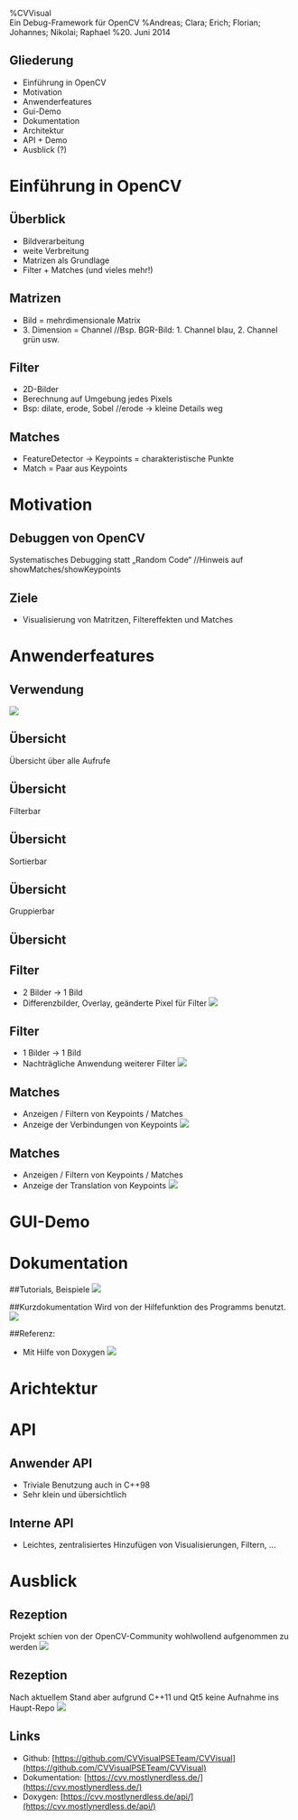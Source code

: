 %CVVisual\
 Ein Debug-Framework für OpenCV
%Andreas; Clara; Erich; Florian; \
 Johannes; Nikolai; Raphael
%20. Juni 2014

Gliederung
----------

- Einführung in OpenCV <!--- Clara -->
- Motivation <!--- Andi-->
- Anwenderfeatures <!--- Raphael  -->
- Gui-Demo <!--- Johannes -->
- Dokumentation <!--- Nikolai -->
- Architektur <!--- Erich -->
- API + Demo <!--- Florian -->
- Ausblick (?)

Einführung in OpenCV
====================

Überblick
---------

- Bildverarbeitung
- weite Verbreitung
- Matrizen als Grundlage
- Filter + Matches (und vieles mehr!)

Matrizen
--------

- Bild = mehrdimensionale Matrix
- 3\. Dimension = Channel
//Bsp. BGR-Bild: 1. Channel blau, 2. Channel grün usw.

Filter
------

- 2D-Bilder
- Berechnung auf Umgebung jedes Pixels
- Bsp: dilate, erode, Sobel
//erode -> kleine Details weg

Matches
-------

- FeatureDetector $\rightarrow$ Keypoints = charakteristische Punkte
- Match = Paar aus Keypoints

Motivation
==========

Debuggen von OpenCV
-------------------

Systematisches Debugging statt „Random Code“
//Hinweis auf showMatches/showKeypoints

Ziele
-----

* Visualisierung von Matritzen, Filtereffekten und Matches

Anwenderfeatures
================

Verwendung
----------
![](images/api_call.png)

Übersicht
---------
Übersicht über alle Aufrufe
<!--- ![](images/overview.png) -->

Übersicht
---------
Filterbar
<!--- ![](images/overview_filter.png) -->

Übersicht
---------
Sortierbar
<!--- ![](images/overview_sort.png) -->

Übersicht
---------
Gruppierbar
<!--- ![](images/overview_group.png) -->

Übersicht
---------
<!--- ![](images/overview_all.png) -->

Filter
------
- 2 Bilder $\rightarrow$ 1 Bild
- Differenzbilder, Overlay, geänderte Pixel für Filter
![](images/filter_dual_image.png)

Filter
------
- 1 Bilder $\rightarrow$ 1 Bild
- Nachträgliche Anwendung weiterer Filter
![](images/filter_single_image.png)

Matches
-------
- Anzeigen / Filtern von Keypoints / Matches
- Anzeige der Verbindungen von Keypoints
![](images/match_lines.png)

Matches
-------
- Anzeigen / Filtern von Keypoints / Matches
- Anzeige der Translation von Keypoints
![](images/match_translation.png)

GUI-Demo
========

Dokumentation
=============

##Tutorials, Beispiele
![](images/homepage.PNG)

##Kurzdokumentation 
Wird von der Hilfefunktion des Programms benutzt.
![](images/viewreference.PNG)

##Referenz:
* Mit Hilfe von Doxygen
![](images/memberdoc.PNG)


Arichtektur
===========

API
===

Anwender API
------------

* Triviale Benutzung auch in C++98
* Sehr klein und übersichtlich

Interne API
-----------

* Leichtes, zentralisiertes Hinzufügen von Visualisierungen, Filtern, …

Ausblick
========

Rezeption
---------
Projekt schien von der OpenCV-Community wohlwollend aufgenommen zu werden
![](images/positivereception.png)

Rezeption
---------
Nach aktuellem Stand aber aufgrund C++11 und Qt5 keine Aufnahme ins Haupt-Repo
![](images/negativereception.PNG)


Links
-----
* Github: [https://github.com/CVVisualPSETeam/CVVisual](https://github.com/CVVisualPSETeam/CVVisual)
* Dokumentation: [https://cvv.mostlynerdless.de/](https://cvv.mostlynerdless.de/)
* Doxygen: [https://cvv.mostlynerdless.de/api/](https://cvv.mostlynerdless.de/api/)
